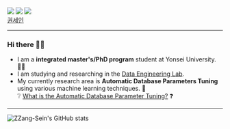 <br/>
<a href="https://mail.google.com/mail/?view=cm&amp;fs=1&amp;to=seinkwon97@yonsei.ac.kr" target="_blank" target="_blank"><img src="https://img.shields.io/badge/Gmail-F06B66?style=flat&logo=Gmail&logoColor=white"/></a>
<a href="https://scholar.google.co.kr/citations?hl=ko&user=tWk4wMoAAAAJ" target="_blank" target="_blank"><img src="https://img.shields.io/badge/Google Scholar-4285F4?style=flat&logo=Google Scholar&logoColor=white"/></a>
<a href="https://ssensnote.tistory.com/" target="_blank" target="_blank"><img src="https://img.shields.io/badge/Tistory-5AB552?style=flat&logo=tistory&logoColor=white"/></a>
<div class="badge-base LI-profile-badge" data-locale="ko_KR" data-size="medium" data-theme="light" data-type="VERTICAL" data-vanity="seinkwon-508a33320" data-version="v1"><a class="badge-base__link LI-simple-link" href="https://kr.linkedin.com/in/seinkwon-508a33320?trk=profile-badge">권세인</a></div>
              
-------------------------------------------------------------------------------------------------------
### Hi there 👋👋 <br/>
* I am a **integrated master's/PhD program** student at Yonsei University. 👩‍🎓<br/>
* I am studying and researching in the [Data Engineering Lab](http://delab.yonsei.ac.kr/).
* My currently research area is **Automatic Database Parameters Tuning** using various machine learning techniques. 🚀<br/>
❔ [What is the Automatic Database Parameter Tuning?](https://github.com/Kwon-sein/Database-Tuning/blob/main/Automatic%20Database%20Configuration%20Tuning_%EC%88%98%EC%A0%95%EB%B3%B8.pdf) ❓
-------------------------------------------------------------------------------------------------------
![ZZang-Sein's GitHub stats](https://github-readme-stats.vercel.app/api?username=Kwon-sein&theme=material-palenight&icons=true)

<!--  
**Kwon-sein/Kwon-sein** is a ✨ _special_ ✨ repository because its `README.md` (this file) appears on your GitHub profile.

Here are some ideas to get you started:

- 🔭 I’m currently working on ...
- 🌱 I’m currently learning ...
- 👯 I’m looking to collaborate on ...
- 🤔 I’m looking for help with ...
- 💬 Ask me about ...
- 📫 How to reach me: ...
- 😄 Pronouns: ...
- ⚡ Fun fact: ...
-->
